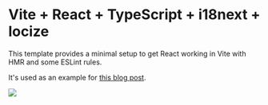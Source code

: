 # Vite + React + TypeScript + i18next + locize

This template provides a minimal setup to get React working in Vite with HMR and some ESLint rules.

It's used as an example for [this blog post](https://www.locize.com/blog/how-to-easily-add-i18n-to-your-software).

[![](https://cdn.prod.website-files.com/67a323e323a50df7f24f0a94/67c180c92f7a84b971fb5f7a_title.jpg)](https://www.locize.com/blog/how-to-easily-add-i18n-to-your-software)